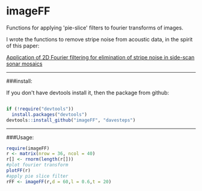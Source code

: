# imageFF

Functions for applying 'pie-slice' filters to fourier transforms of images. 

I wrote the functions to remove stripe noise from acoustic data, in the spirit of this paper:


[Application of 2D Fourier filtering for elimination of stripe noise in side-scan sonar mosaics](http://www.springerlink.com/content/148r550r21342123/)


----
###install:

If you don't have devtools install it, then the package from github:
```r

if (!require("devtools"))
  install.packages("devtools")
devtools::install_github("imageFF", "davesteps")
```

----
###Usage:
```r
require(imageFF)
r <- matrix(nrow = 36, ncol = 40)
r[] <- rnorm(length(r[]))
#plot fourier transform
plotFF(r)
#apply pie slice filter
rFF <- imageFF(r,d = 60,l = 0.6,t = 20)

```




